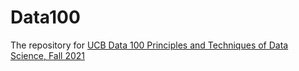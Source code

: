 # Data100

The repository for [UCB Data 100 Principles and Techniques of Data Science, Fall 2021](https://ds100.org/fa21/)
